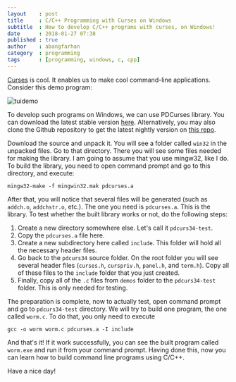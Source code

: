 ```yaml
---
layout    : post
title     : C/C++ Programming with Curses on Windows
subtitle  : How to develop C/C++ programs with curses, on Windows!
date      : 2018-01-27 07:38
published : true
author    : abangfarhan
category  : programming
tags      : [programming, windows, c, cpp]
---
```


[Curses](https://en.wikipedia.org/wiki/Curses_(programming_library)) is cool. It enables us to make cool command-line applications. Consider this demo program:

<!-- ![tuidemo](..\img\2018-01-27-windows-curses\00.gif) -->
![tuidemo]({{site.baseurl}}/img/2018-01-27-windows-curses/00.gif)

To develop such programs on Windows, we can use PDCurses library.	You can download the latest stable version [here](https://sourceforge.net/projects/pdcurses/files/). Alternatively, you may also clone the Github repository to get the latest nightly version on [this repo](https://github.com/wmcbrine/PDCurses).

Download the source and unpack it. You will see a folder called `win32` in the unpacked files. Go to that directory. There you will see some files needed for making the library. I am going to assume that you use mingw32, like I do. To build the library, you need to open command prompt and go to this directory, and execute:

```
mingw32-make -f mingwin32.mak pdcurses.a
```

After that, you will notice that several files will be generated (such as `addch.o`, `addchstr.o`, etc.). The one you need is `pdcurses.a`. This is the library. To test whether the built library works or not, do the following steps:

1. Create a new directory somewhere else. Let's call it `pdcurs34-test`.
2. Copy the `pdcurses.a` file here.
3. Create a new subdirectory here called `include`. This folder will hold all the necessary header files.
4. Go back to the `pdcurs34` source folder. On the root folder you will see several header files (`curses.h`, `curspriv.h`, `panel.h`, and `term.h`). Copy all of these files to the `include` folder that you just created.
5. Finally, copy all of the `.c` files from `demos` folder to the `pdcurs34-test` folder. This is only needed for testing.

The preparation is complete, now to actually test, open command prompt and go to `pdcurs34-test` directory. We will try to build one program, the one called `worm.c`. To do that, you only need to execute

```
gcc -o worm worm.c pdcurses.a -I include
```

And that's it! If it work successfully, you can see the built program called `worm.exe` and run it from your command prompt. Having done this, now you can learn how to build command line programs using C/C++.

Have a nice day!
